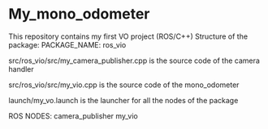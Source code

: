 # My_mono_odometer
This repository contains my first VO project (ROS/C++)
Structure of the package:
PACKAGE_NAME: ros_vio

src/ros_vio/src/my_camera_publisher.cpp is the source code of the camera handler

src/ros_vio/src/my_vio.cpp is the source code of the mono_odometer

launch/my_vo.launch is the launcher for all the nodes of the package

ROS NODES:
camera_publisher
my_vio

